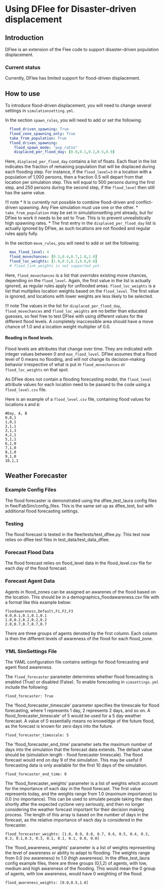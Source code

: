Using DFlee for Disaster-driven displacement
=====

## Introduction

DFlee is an extension of the Flee code to support disaster-driven population displacement.

### Current status
Currently, DFlee has limited support for flood-driven displacement.


## How to use

To introduce flood-driven displacement, you will need to change several settings in `simulationsetting.yml`.

In the section `spawn_rules`, you will need to add or set the following:
```yaml
  flood_driven_spawning: True
  flood_zone_spawning_only: True
  take_from_population: True
  flood_driven_spawning:
    flood_spawn_mode: "pop_ratio"
    displaced_per_flood_day: [0.0,0.1,0.2,0.5,0.9]
```

Here, `displaced_per_flood_day` contains a list of floats. Each float in the list indicates the fraction of remaining population that will be displaced during each flooding step. For instance, if the `flood_level=3` in a location with a population of 1,000 persons, then a fraction 0.5 will depart from that location per simulation step. This will equal to 500 persons during the first step, and 250 persons during the second step, if the `flood_level` then still has the same value.

!!! note
        * It is currently not possible to combine flood-driven and conflict-driven spawning. Any Flee simulation must use one or the other.
        * `take_from_population` may be set in simulationsetting.yml already, but for DFlee to work it needs to be set to True. This is to prevent unrealistically high spawning rates.
        * The first entry in the `displaced_per_flood_day` list is actually ignored by DFlee, as such locations are not flooded and regular rules apply fully.

In the section `move_rules`, you will need to add or set the following:
```yaml
  max_flood_level: 4
  flood_movechances: [0.3,0.4,0.7,1.0,1.0]
  flood_loc_weights: [1.0,0.5,0.2,0.0,0.0]
  # flood_link_weights is not supported yet.
```

Here, `flood_movechances` is a list that *overrides* existing move chances, depending on the `flood_level`. Again, the first value in the list is actually ignored, as regular rules apply for unflooded areas. `flood_loc_weights` is a list that *multiplies* location weights based on the `flood_level`. The first value is ignored, and locations with lower weights are less likely to be selected.

!!! note
        The values in the list for `displaced_per_flood_day`, `flood_movechances` and `flood_loc_weights` are no better than educated guesses, so feel free to test DFlee with using different values for the different flood levels. A completely inaccessible area should have a move chance of 1.0 and a location weight multiplier of 0.0.

#### Reading in flood levels.

Flood levels are attributes that change over time. They are indicated with integer values between 0 and `max_flood_level`. DFlee assumes that a flood level of 0 means no flooding, and will not change its decision-making behavior irrespective of what is put in `flood_movechances` or `flood_loc_weights` on that spot.

As DFlee does not contain a flooding forecasting model, the `flood_level` attribute values for each location need to be passed to the code using a `flood_level.csv` file.

Here is an example of a `flood_level.csv` file, containing flood values for locations `A` and `B`:

```csv
#Day, A, B
0,0,1
1,0,1
2,1,1
3,1,3
4,2,1
5,1,1
6,1,0
7,1,0
8,1,0
9,1,0
10,1,1
```
## Weather Forecaster 

### Example Config Files
The flood forecaster is demonstrated using the dflee_test_laura config files in flee/FabSim/config_files. This is the same set up as dflee_test, but with additional flood forecasting settings. 

###  Testing 

The flood forecast is tested in the flee/tests/test_dflee.py. This test now relies on dflee test files in test_data/test_data_dflee. 

###  Forecast Flood Data
The flood forecast relies on flood_level data in the flood_level.csv file for each day of the flood forecast.

### Forecast Agent Data
Agents in flood_zones can be assigned an awarenes of the flood based on the location.
This should be in a demographics_floodawareness.csv file with a format like this example below:
```
floodawareness,Default,F1,F2,F3
0.0,0.1,0.1,0.1,0.1
1.0,0.2,0.2,0.2,0.2
2.0,0.7,0.7,0.7,0.7
```
There are three groups of agents denoted by the first column. 
Each column is then the different levels of awareness of the flood for each flood_zone. 


### YML SimSettings File  
The YAML configuration file contains settings for flood forecasting and agent flood awareness. 

The `flood_forecaster` parameter determines whether flood forecasting is enabled (True) or disabled (False). To enable forecasting in `simsettings.yml` include the following:
```
flood_forecaster: True
```

The 'flood_forecaster_timescale' parameter specifies the timescale for flood forecasting, where 1 represents 1 day, 2 represents 2 days, and so on. A flood_forecaster_timescale' of 5 would be used for a 5 day weather forecast. A value of 0 essentially means no knoweldge of the future flood, as the forecast is known for zero days into the future. 
```
flood_forecaster_timescale: 5
```

The 'flood_forecaster_end_time' parameter sets the maximum number of days into the simulation that the forecast data extends. The default value should be (simulation length - flood forecaster timescale). The flood forecast would end on day 9 of the simulation. This may be useful if forecasting data is only available for the first 10 days of the simulation. 
```
flood_forecaster_end_time: 9
```

The 'flood_forecaster_weights' parameter is a list of weights which account for the importance of each day in the flood forecast. The first value represents today, and the weights range from 1.0 (maximum importance) to 0.0 (no importance). This can be used to simulate people taking the days shortly after the expected cyclone very seriously, and then no longer considering the weather forecast important for their decision making process. 
The length of this array is based on the number of days in the forecast, as the relative importance of each day is considered in the forecaster. 
```
flood_forecaster_weights: [1.0, 0.9, 0.8, 0.7, 0.6, 0.5, 0.4, 0.3, 0.3, 0.1,0.3, 0.3, 0.1, 0.1, 0.1, 0.0, 0.0]
```

The 'flood_awareness_weights' parameter is a list of weights representing the level of awareness or ability to adapt to flooding. The weights range from 0.0 (no awareness) to 1.0 (high awareness). In the dflee_test_laura config example files, there are three groups (0,1,2) of agents, with low, medium and high awareness of the flooding. This would mean the 0 group of agents, with low awareness, would have 0 weighting of the flood. 
```
flood_awareness_weights: [0.0,0.5,1.0] 
```